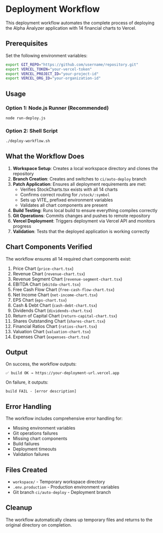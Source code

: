 # Deployment Workflow

This deployment workflow automates the complete process of deploying the Alpha Analyzer application with 14 financial charts to Vercel.

## Prerequisites

Set the following environment variables:

```bash
export GIT_REPO="https://github.com/username/repository.git"
export VERCEL_TOKEN="your-vercel-token"
export VERCEL_PROJECT_ID="your-project-id"
export VERCEL_ORG_ID="your-organization-id"
```

## Usage

### Option 1: Node.js Runner (Recommended)

```bash
node run-deploy.js
```

### Option 2: Shell Script

```bash
./deploy-workflow.sh
```

## What the Workflow Does

1. **Workspace Setup**: Creates a local workspace directory and clones the repository
2. **Branch Creation**: Creates and switches to `ci/auto-deploy` branch
3. **Patch Application**: Ensures all deployment requirements are met:
   - Verifies StockCharts.tsx exists with all 14 charts
   - Confirms correct routing for `/stock/:symbol`
   - Sets up VITE_ prefixed environment variables
   - Validates all chart components are present
4. **Build Testing**: Runs local build to ensure everything compiles correctly
5. **Git Operations**: Commits changes and pushes to remote repository
6. **Vercel Deployment**: Triggers deployment via Vercel API and monitors progress
7. **Validation**: Tests that the deployed application is working correctly

## Chart Components Verified

The workflow ensures all 14 required chart components exist:

1. Price Chart (`price-chart.tsx`)
2. Revenue Chart (`revenue-chart.tsx`)
3. Revenue Segment Chart (`revenue-segment-chart.tsx`)
4. EBITDA Chart (`ebitda-chart.tsx`)
5. Free Cash Flow Chart (`free-cash-flow-chart.tsx`)
6. Net Income Chart (`net-income-chart.tsx`)
7. EPS Chart (`eps-chart.tsx`)
8. Cash & Debt Chart (`cash-debt-chart.tsx`)
9. Dividends Chart (`dividends-chart.tsx`)
10. Return of Capital Chart (`return-capital-chart.tsx`)
11. Shares Outstanding Chart (`shares-chart.tsx`)
12. Financial Ratios Chart (`ratios-chart.tsx`)
13. Valuation Chart (`valuation-chart.tsx`)
14. Expenses Chart (`expenses-chart.tsx`)

## Output

On success, the workflow outputs:
```
✅ build OK → https://your-deployment-url.vercel.app
```

On failure, it outputs:
```
build FAIL - [error description]
```

## Error Handling

The workflow includes comprehensive error handling for:
- Missing environment variables
- Git operations failures
- Missing chart components
- Build failures
- Deployment timeouts
- Validation failures

## Files Created

- `workspace/` - Temporary workspace directory
- `.env.production` - Production environment variables
- Git branch `ci/auto-deploy` - Deployment branch

## Cleanup

The workflow automatically cleans up temporary files and returns to the original directory on completion.